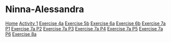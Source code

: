 # Ninna-Alessandra
<div>
     <a href="index.html">Home</a>
     <a href="index2.html">Activity 1</a>
     <a href="index3.html">Exercise 4a</a>
     <a href="index4.html">Exercise 5b</a>
     <a href="index5.html">Exercise 6a</a>
     <a href="index6.html">Exercise 6b</a>
     <a href="index7.html">Exercise 7a P1</a>
     <a href="index8.html">Exercise 7a P2</a>
     <a href="index9.html">Exercise 7a P3</a>
     <a href="index10.html">Exercise 7a P4</a>
     <a href="index11.html">Exercise 7a P5</a>
     <a href="index12.html">Exercise 7a P6</a>
     <a href="index13.html">Exercise 8a</a>
    </div> 
